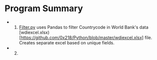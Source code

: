 # Program Summary

* 1. [Filter.py](https://github.com/0x218/Python/blob/master/filter.py) uses Pandas to filter Countrycode in World Bank's data [wdiexcel.xlsx)[https://github.com/0x218/Python/blob/master/wdiexcel.xlsx] file. Creates separate excel based on unique fields.

* 2. 
